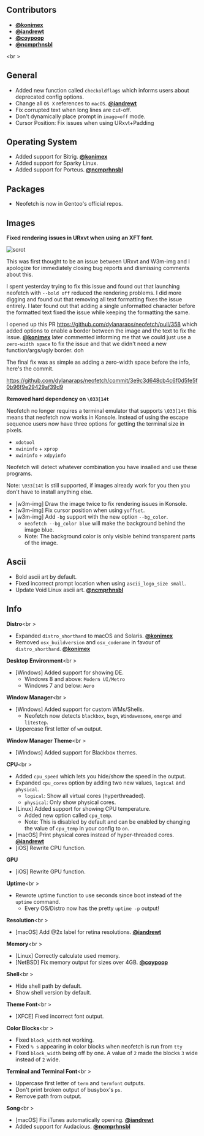 ## Contributors

- **[@konimex](https://github.com/konimex)**
- **[@iandrewt](https://github.com/iandrewt)**
- **[@coypoop](https://github.com/coypoop)**
- **[@ncmprhnsbl](https://github.com/ncmprhnsbl)**

<br \>

## General

- Added new function called `checkoldflags` which informs users about deprecated config options.
- Change all `OS X` references to `macOS`. **[@iandrewt](https://github.com/iandrewt)**
- Fix corrupted text when long lines are cut-off.
- Don't dynamically place prompt in `image=off` mode.
- Cursor Position: Fix issues when using URxvt+Padding 


## Operating System

- Added support for Bitrig. **[@konimex](https://github.com/konimex)**
- Added support for Sparky Linux.
- Added support for Porteus. **[@ncmprhnsbl](https://github.com/ncmprhnsbl)**


## Packages

- Neofetch is now in Gentoo's official repos.


## Images

**Fixed rendering issues in URxvt when using an XFT font.**

![scrot](https://i.sli.mg/6qp9Cg.png)

This was first thought to be an issue between URxvt and W3m-img and I apologize for immediately closing bug reports and dismissing comments about this.

I spent yesterday trying to fix this issue and found out that launching neofetch with `--bold off`
reduced the rendering problems. I did more digging and found out that removing all text formatting fixes the issue entirely. I later found out that adding a single unformatted character before the formatted text fixed the issue while keeping the formatting the same.

I opened up this PR https://github.com/dylanaraps/neofetch/pull/358 which added options to enable a border between the image and the text to fix the issue. **[@konimex](https://github.com/konimex)** later commented informing me that we could just use a `zero-width space` to fix the issue and that we didn't need a new function/args/ugly border. doh

The final fix was as simple as adding a zero-width space before the info, here's the commit.

https://github.com/dylanaraps/neofetch/commit/3e9c3d648cb4c6f0d5fe5f0b96f9e29429af39d9

**Removed hard dependency on `\033[14t`**

Neofetch no longer requires a terminal emulator that supports `\033[14t` this means that neofetch now works in Konsole. Instead of using the escape sequence users now have three options for getting the terminal size in pixels.

- `xdotool`
- `xwininfo` + `xprop`
- `xwininfo` + `xdpyinfo`

Neofetch will detect whatever combination you have insalled and use these programs.

Note: `\033[14t` is still supported, if images already work for you then you don't have to install anything else.

- [w3m-img] Draw the image twice to fix rendering issues in Konsole.
- [w3m-img] Fix cursor position when using `yoffset`.
- [w3m-img] Add `-bg` support with the new option `--bg_color`.
    - `neofetch --bg_color blue` will make the background behind the image blue.
    - Note: The background color is only visible behind transparent parts of the image.


## Ascii

- Bold ascii art by default.
- Fixed incorrect prompt location when using `ascii_logo_size small`.
- Update Void Linux ascii art. **[@ncmprhnsbl](https://github.com/ncmprhnsbl)**


## Info

**Distro**<br \>

- Expanded `distro_shorthand` to macOS and Solaris. **[@konimex](https://github.com/konimex)**
- Removed `osx_buildversion` and `osx_codename` in favour of `distro_shorthand`. **[@konimex](https://github.com/konimex)**

**Desktop Environment**<br \>

- [Windows] Added support for showing DE.
    - Windows 8 and above: `Modern UI/Metro`
    - Windows 7 and below: `Aero`

**Window Manager**<br \>

- [Windows] Added support for custom WMs/Shells.
    - Neofetch now detects `blackbox`, `bugn`, `Windawesome`, `emerge` and `litestep`.
- Uppercase first letter of `wm` output.

**Window Manager Theme**<br \>

- [Windows] Added support for Blackbox themes.

**CPU**<br \>

- Added `cpu_speed` which lets you hide/show the speed in the output.
- Expanded `cpu_cores` option by adding two new values, `logical` and `physical`.
    - `logical`: Show all virtual cores (hyperthreaded).
    - `physical`: Only show physical cores.
- [Linux] Added support for showing CPU temperature.
    - Added new option called `cpu_temp`.
    - Note: This is disabled by default and can be enabled by changing the value of `cpu_temp` in your config to `on`.
- [macOS] Print physical cores instead of hyper-threaded cores. **[@iandrewt](https://github.com/iandrewt)**
- [iOS] Rewrite CPU function.

**GPU**

- [iOS] Rewrite GPU function.

**Uptime**<br \>

- Rewrote uptime function to use seconds since boot instead of the `uptime` command.
    - Every OS/Distro now has the pretty `uptime -p` output!

**Resolution**<br \>

- [macOS] Add @2x label for retina resolutions. **[@iandrewt](https://github.com/iandrewt)**

**Memory**<br \>

- [Linux] Correctly calculate used memory.
- [NetBSD] Fix memory output for sizes over 4GB. **[@coypoop](https://github.com/coypoop)**

**Shell**<br \>

- Hide shell path by default.
- Show shell version by default.

**Theme Font**<br \>

- [XFCE] Fixed incorrect font output.

**Color Blocks**<br \>

- Fixed `block_width` not working.
- Fixed `% s` appearing in color blocks when neofetch is run from `tty`
- Fixed `block_width` being off by one. A value of `2` made the blocks `3` wide instead of `2` wide.

**Terminal and Terminal Font**<br \>

- Uppercase first letter of `term` and `termfont` outputs.
- Don't print broken output of busybox's `ps`.
- Remove path from output.

**Song**<br \>

- [macOS] Fix iTunes automatically opening. **[@iandrewt](https://github.com/iandrewt)**
- Added support for Audacious. **[@ncmprhnsbl](https://github.com/ncmprhnsbl)**
